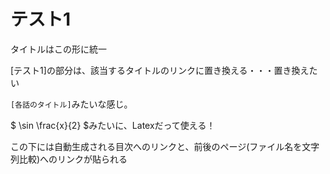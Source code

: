 テスト1
=====

タイトルはこの形に統一

[テスト1]の部分は、該当するタイトルのリンクに置き換える・・・置き換えたい

`[各話のタイトル]`みたいな感じ。

$ \sin \frac{x}{2} $みたいに、Latexだって使える！

この下には自動生成される目次へのリンクと、前後のページ(ファイル名を文字列比較)へのリンクが貼られる
